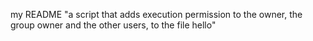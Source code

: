 my README
"a script that adds execution permission to the owner, the group owner and the other users, to the file hello"  
